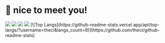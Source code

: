 # 🤞 nice to meet you!

<img src="https://img.shields.io/badge/Android-3DDC84?style=flat-square&logo=Java&logoColor=white"/>
<img src="https://img.shields.io/badge/Android-3DDC84?style=flat-square&logo=Python&logoColor=blue"/>
 <img src="https://img.shields.io/badge/TypeScript-3178C6?style=flat&logo=TypeScript&logoColor=white"/>
  <img src="https://img.shields.io/badge/Python-3178C6?style=flat&logo=TypeScript&logoColor=white"/>
[![Top Langs](https://github-readme-stats.vercel.app/api/top-langs/?username=theci&langs_count=8)](https://github.com/theci/github-readme-stats)
